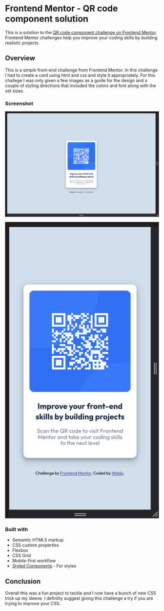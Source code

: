 # Frontend Mentor - QR code component solution

This is a solution to the [QR code component challenge on Frontend Mentor](https://www.frontendmentor.io/challenges/qr-code-component-iux_sIO_H). Frontend Mentor challenges help you improve your coding skills by building realistic projects. 

## Overview

This is a simple front-end challenge from Frontend Mentor. In this challenge I had to create a card using html and css and style it appropriately. For this challege I was only given a few images as a guide for the design and a couple of styling directions that included the colors and font along with the set sizes.

### Screenshot

![](./demo/desktop-view.png)

![](./demo/phone-view.png)

### Built with

- Semantic HTML5 markup
- CSS custom properties
- Flexbox
- CSS Grid
- Mobile-first workflow
- [Styled Components](https://styled-components.com/) - For styles

## Conclusion 

Overall this was a fun project to tackle and I now have a bunch of new CSS trick up my sleeve. I definitly suggest giving this challenge a try if you are trying to improve your CSS. 